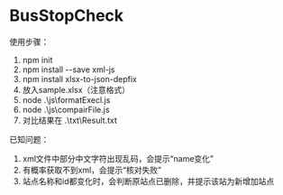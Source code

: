 # BusStopCheck

使用步骤：
1. npm init
2. npm install --save xml-js
3. npm install xlsx-to-json-depfix
4. 放入sample.xlsx（注意格式）
5. node .\js\formatExecl.js
6. node .\js\compairFile.js
7. 对比结果在 .\txt\Result.txt

已知问题：<br>
1. xml文件中部分中文字符出现乱码，会提示“name变化”<br>
2. 有概率获取不到xml，会提示“核对失败”<br>
3. 站点名称和id都变化时，会判断原站点已删除，并提示该站为新增加站点<br>
